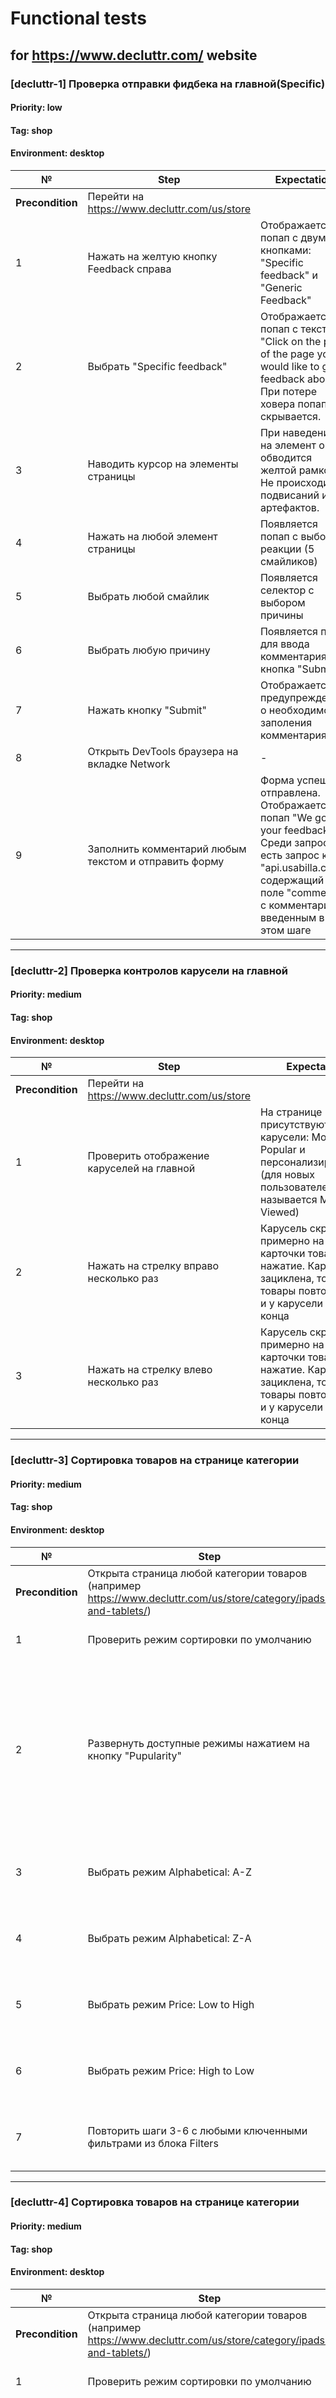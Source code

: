# Functional tests
##	for https://www.decluttr.com/ website




### [decluttr-1] Проверка отправки фидбека на главной(Specific)
#### Priority: low
#### Tag: shop
#### Environment: desktop
№ | Step | Expectation
--|------|-------------
**Precondition** | Перейти на https://www.decluttr.com/us/store
1 | Нажать на желтую кнопку Feedback справа| Отображается попап с двумя кнопками: "Specific feedback" и "Generic Feedback"
2 | Выбрать "Specific feedback" | Отображается попап с текстом "Click on the part of the page you would like to give feedback about". При потере ховера попап скрывается.
3 | Наводить курсор на элементы страницы | При наведении на элемент он обводится желтой рамкой. Не происходит подвисаний и артефактов.
4 | Нажать на любой элемент страницы | Появляется попап с выбором реакции (5 смайликов)
5 | Выбрать любой смайлик | Появляется селектор с выбором причины
6 | Выбрать любую причину | Появляется поле для ввода комментария и кнопка "Submit"
7 | Нажать кнопку "Submit" | Отображается предупреждение о необходимости заполения комментария
8 | Открыть DevTools браузера на вкладке Network | -
9 | Заполнить комментарий любым текстом и отправить форму | Форма успешно отправлена. Отображается попап "We got your feedback". Среди запросов есть запрос к "api.usabilla.com", содержащий поле "comment" с комментарием, введенным в этом шаге

****

### [decluttr-2] Проверка контролов карусели на главной
#### Priority: medium
#### Tag: shop
#### Environment: desktop
№ | Step | Expectation
--|------|-------------
**Precondition** | Перейти на https://www.decluttr.com/us/store
1 | Проверить отображение каруселей на главной | На странице присутствуют две карусели: Most Popular и персонализированная (для новых пользователей называется Most Viewed)
2 | Нажать на стрелку вправо несколько раз | Карусель скроллится примерно на 3-3.5 карточки товара за нажатие. Карусель зациклена, то есть товары повторяются и у карусели нет конца
3 | Нажать на стрелку влево несколько раз | Карусель скроллится примерно на 3-3.5 карточки товара за нажатие. Карусель зациклена, то есть товары повторяются и у карусели нет конца

****

### [decluttr-3] Сортировка товаров на странице категории
#### Priority: medium
#### Tag: shop
#### Environment: desktop
№ | Step | Expectation
--|------|-------------
**Precondition** | Открыта страница любой категории товаров (например https://www.decluttr.com/us/store/category/ipads-and-tablets/)
1 | Проверить режим сортировки по умолчанию | Sort by в положении "Popularity" 
2 | Развернуть доступные режимы нажатием на кнопку "Pupularity" | Отображаются режимы "Popularity", "Alphabetical: A-Z", "Alphabetical: Z-A", "Price: Low to High", "Price: High to Low". Выбранный режим подсвечен серым цветом
3 | Выбрать режим Alphabetical: A-Z | Товары отсортированы по названию по алфавиту от A до Z
4 | Выбрать режим Alphabetical: Z-A | Товары отсортированы по названию по алфавиту от Z до A
5 | Выбрать режим Price: Low to High | Товары отсортированы по цене от дешевых к дорогим
6 | Выбрать режим Price: High to Low | Товары отсортированы по цене от дорогих к дешевым
7 | Повторить шаги 3-6 с любыми ключенными фильтрами из блока Filters | Сортировка работает корректно, результат аналогичный

****

### [decluttr-4] Сортировка товаров на странице категории
#### Priority: medium
#### Tag: shop
#### Environment: desktop
№ | Step | Expectation
--|------|-------------
**Precondition** | Открыта страница любой категории товаров (например https://www.decluttr.com/us/store/category/ipads-and-tablets/)
1 | Проверить режим сортировки по умолчанию | Sort by в положении "Popularity" 
2 | Развернуть доступные режимы нажатием на кнопку "Pupularity" | Отображаются режимы "Popularity", "Alphabetical: A-Z", "Alphabetical: Z-A", "Price: Low to High", "Price: High to Low". Выбранный режим подсвечен серым цветом
3 | Выбрать режим Alphabetical: A-Z | Товары отсортированы по названию по алфавиту от A до Z
4 | Выбрать режим Alphabetical: Z-A | Товары отсортированы по названию по алфавиту от Z до A
5 | Выбрать режим Price: Low to High | Товары отсортированы по цене от дешевых к дорогим
6 | Выбрать режим Price: High to Low | Товары отсортированы по цене от дорогих к дешевым
7 | Повторить шаги 3-6 с любыми ключенными фильтрами из блока Filters | Сортировка работает корректно, результат аналогичный



 
